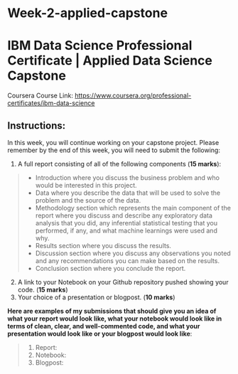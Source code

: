 # Week-2-applied-capstone
# IBM Data Science Professional Certificate | Applied Data Science Capstone
Coursera Course Link: https://www.coursera.org/professional-certificates/ibm-data-science 

## Instructions: 
In this week, you will continue working on your capstone project. Please remember by the end of this week, you will need to submit the following:

1. A full report consisting of all of the following components (**15 marks**):
  > - Introduction where you discuss the business problem and who would be interested in this project.
  > - Data where you describe the data that will be used to solve the problem and the source of the data.
  > - Methodology section which represents the main component of the report where you discuss and describe any exploratory data analysis that you did, any inferential statistical testing that you performed, if any, and what machine learnings were used and why.
  > - Results section where you discuss the results.
  > - Discussion section where you discuss any observations you noted and any recommendations you can make based on the results.
  > - Conclusion section where you conclude the report.
2. A link to your Notebook on your Github repository pushed showing your code. (**15 marks**)
3. Your choice of a presentation or blogpost. (**10 marks**)

**Here are examples of my submissions that should give you an idea of what your report would look like, what your notebook would look like in terms of clean, clear, and well-commented code, and what your presentation would look like or your blogpost would look like**:

> 1. Report: 
> 2. Notebook: 
> 3. Blogpost: 
